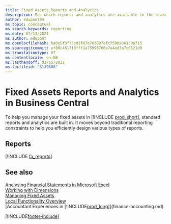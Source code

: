 ```yaml
---
title: Fixed Assets Reports and Analytics
description: See which reports and analytics are available in the standard version of Business Central so that you can keep track of your fixed assets.
author: edupont04
ms.topic: conceptual
ms.search.keywords: reporting
ms.date: 07/13/2021
ms.author: edupont
ms.openlocfilehash: ba0e5f3f75c01fd7a703097efc75809061c06715
ms.sourcegitcommit: ef80c461713fff1a75998766e7a4ed3a7c6121d0
ms.translationtype: HT
ms.contentlocale: en-GB
ms.lasthandoff: 02/15/2022
ms.locfileid: "8139608"
---
```

# <a name="fixed-assets-reports-and-analytics-in-business-central"></a>Fixed Assets Reports and Analytics in Business Central

To help you manage your fixed assets in [!INCLUDE [prod_short](includes/prod_short.md)], standard reports and analytics are built in. It moves beyond traditional reporting constraints to help you efficiently design various types of reports.  

## <a name="reports"></a>Reports
[!INCLUDE [fa_reports](includes/fa-reports-include.md)]


## <a name="see-also"></a>See also 

[Analysing Financial Statements in Microsoft Excel](finance-analyze-excel.md)  
[Working with Dimensions](finance-dimensions.md)  
[Managing Fixed Assets](fa-manage.md)  
[Local Functionality Overview](about-localization.md)  
[Accountant Experiences in [!INCLUDE[prod_long](includes/prod_long.md)]](finance-accounting.md)  


[!INCLUDE[footer-include](includes/footer-banner.md)]
